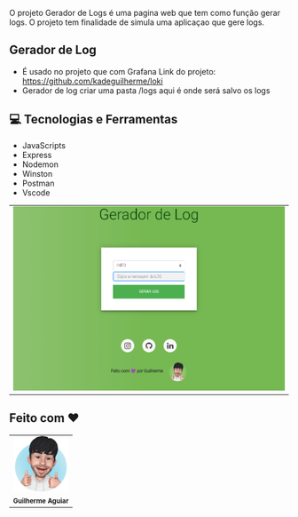 O projeto Gerador de Logs é uma pagina web que tem como função gerar logs.
O projeto tem finalidade de simula uma aplicaçao que gere logs.
## Gerador de Log
  - É usado no projeto que com Grafana Link do projeto: https://github.com/kadeguilherme/loki
  - Gerador de log criar uma pasta /logs aqui é onde será salvo os logs
## 💻 Tecnologias e Ferramentas
  - JavaScripts
  - Express
  - Nodemon
  - Winston
  - Postman
  - Vscode
<table>
  <td>
  <img src="https://github.com/kadeguilherme/gerador-log/blob/main/public/print1.png" alt="Card-01">
  </td>
</table>

## Feito com ❤
  <table >
    <td align= 'center'>
      <a hrfe= '#'>
         <img src="https://github.com/kadeguilherme/api-pokemon/blob/master/public/emoji.svg" width="100px;" alt="Avatar"/> <br>
        <sub>
          <b>Guilherme Aguiar </b>
        </sub>
  </table>
